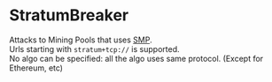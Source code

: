 # StratumBreaker
Attacks to Mining Pools that uses [SMP](https://github.com/ctubio/php-proxy-stratum/wiki/Stratum-Mining-Protocol).    
Urls starting with `stratum+tcp://` is supported.    
No algo can be specified: all the algo uses same protocol. (Except for Ethereum, etc)
